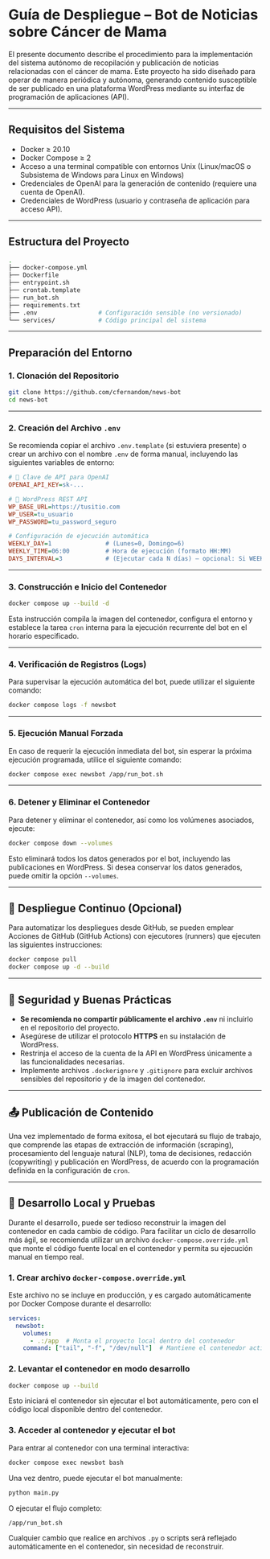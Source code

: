 # Guía de Despliegue – Bot de Noticias sobre Cáncer de Mama

El presente documento describe el procedimiento para la implementación del sistema autónomo de recopilación y publicación de noticias relacionadas con el cáncer de mama. Este proyecto ha sido diseñado para operar de manera periódica y autónoma, generando contenido susceptible de ser publicado en una plataforma WordPress mediante su interfaz de programación de aplicaciones (API).

---

## Requisitos del Sistema

* Docker ≥ 20.10
* Docker Compose ≥ 2
* Acceso a una terminal compatible con entornos Unix (Linux/macOS o Subsistema de Windows para Linux en Windows)
* Credenciales de OpenAI para la generación de contenido (requiere una cuenta de OpenAI).
* Credenciales de WordPress (usuario y contraseña de aplicación para acceso API).

---

## Estructura del Proyecto

```bash
.
├── docker-compose.yml
├── Dockerfile
├── entrypoint.sh
├── crontab.template
├── run_bot.sh
├── requirements.txt
├── .env                 # Configuración sensible (no versionado)
└── services/            # Código principal del sistema
``` 

---

## Preparación del Entorno

### 1. Clonación del Repositorio

```bash
git clone https://github.com/cfernandom/news-bot
cd news-bot
```

---

### 2. Creación del Archivo `.env`

Se recomienda copiar el archivo `.env.template` (si estuviera presente) o crear un archivo con el nombre `.env` de forma manual, incluyendo las siguientes variables de entorno:

```ini
# 🔑 Clave de API para OpenAI
OPENAI_API_KEY=sk-...

# 🔗 WordPress REST API
WP_BASE_URL=https://tusitio.com
WP_USER=tu_usuario
WP_PASSWORD=tu_password_seguro

# Configuración de ejecución automática
WEEKLY_DAY=1               # (Lunes=0, Domingo=6)
WEEKLY_TIME=06:00          # Hora de ejecución (formato HH:MM)
DAYS_INTERVAL=3            # (Ejecutar cada N días) — opcional: Si WEEKLY_DAY no se define, se usará DAYS_INTERVAL
```

---

### 3. Construcción e Inicio del Contenedor

```bash
docker compose up --build -d
```

Esta instrucción compila la imagen del contenedor, configura el entorno y establece la tarea `cron` interna para la ejecución recurrente del bot en el horario especificado.

---

### 4. Verificación de Registros (Logs)

Para supervisar la ejecución automática del bot, puede utilizar el siguiente comando:

```bash
docker compose logs -f newsbot
```

---

### 5. Ejecución Manual Forzada

En caso de requerir la ejecución inmediata del bot, sin esperar la próxima ejecución programada, utilice el siguiente comando:

```bash
docker compose exec newsbot /app/run_bot.sh
```

---

### 6. Detener y Eliminar el Contenedor
Para detener y eliminar el contenedor, así como los volúmenes asociados, ejecute:

```bash
docker compose down --volumes
```
Esto eliminará todos los datos generados por el bot, incluyendo las publicaciones en WordPress.
Si desea conservar los datos generados, puede omitir la opción `--volumes`.

---

## 🔄 Despliegue Continuo (Opcional)

Para automatizar los despliegues desde GitHub, se pueden emplear Acciones de GitHub (GitHub Actions) con ejecutores (runners) que ejecuten las siguientes instrucciones:

```bash
docker compose pull
docker compose up -d --build
```

---

## 🔐 Seguridad y Buenas Prácticas

* **Se recomienda no compartir públicamente el archivo `.env`** ni incluirlo en el repositorio del proyecto.
* Asegúrese de utilizar el protocolo **HTTPS** en su instalación de WordPress.
* Restrinja el acceso de la cuenta de la API en WordPress únicamente a las funcionalidades necesarias.
* Implemente archivos `.dockerignore` y `.gitignore` para excluir archivos sensibles del repositorio y de la imagen del contenedor.

---

## 📤 Publicación de Contenido

Una vez implementado de forma exitosa, el bot ejecutará su flujo de trabajo, que comprende las etapas de extracción de información (scraping), procesamiento del lenguaje natural (NLP), toma de decisiones, redacción (copywriting) y publicación en WordPress, de acuerdo con la programación definida en la configuración de `cron`.

---

## 🧪 Desarrollo Local y Pruebas

Durante el desarrollo, puede ser tedioso reconstruir la imagen del contenedor en cada cambio de código. Para facilitar un ciclo de desarrollo más ágil, se recomienda utilizar un archivo `docker-compose.override.yml` que monte el código fuente local en el contenedor y permita su ejecución manual en tiempo real.

### 1. Crear archivo `docker-compose.override.yml`

Este archivo no se incluye en producción, y es cargado automáticamente por Docker Compose durante el desarrollo:

```yaml
services:
  newsbot:
    volumes:
      - .:/app  # Monta el proyecto local dentro del contenedor
    command: ["tail", "-f", "/dev/null"]  # Mantiene el contenedor activo sin ejecutar el bot automáticamente
```

### 2. Levantar el contenedor en modo desarrollo

```bash
docker compose up --build
```

Esto iniciará el contenedor sin ejecutar el bot automáticamente, pero con el código local disponible dentro del contenedor.

### 3. Acceder al contenedor y ejecutar el bot

Para entrar al contenedor con una terminal interactiva:

```bash
docker compose exec newsbot bash
```

Una vez dentro, puede ejecutar el bot manualmente:

```bash
python main.py
```

O ejecutar el flujo completo:

```bash
/app/run_bot.sh
```

Cualquier cambio que realice en archivos `.py` o scripts será reflejado automáticamente en el contenedor, sin necesidad de reconstruir.
